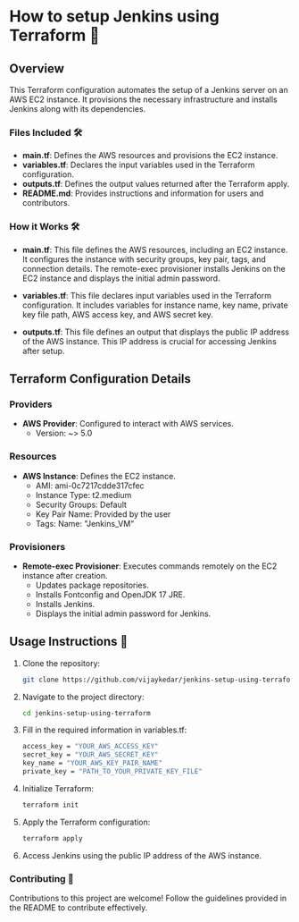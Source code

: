 # How to setup Jenkins using Terraform 🚀

## Overview

This Terraform configuration automates the setup of a Jenkins server on an AWS EC2 instance. It provisions the necessary infrastructure and installs Jenkins along with its dependencies.


### Files Included 🛠️

- **main.tf**: Defines the AWS resources and provisions the EC2 instance.
- **variables.tf**: Declares the input variables used in the Terraform configuration.
- **outputs.tf**: Defines the output values returned after the Terraform apply.
- **README.md**: Provides instructions and information for users and contributors.

### How it Works 🛠️
- **main.tf**: This file defines the AWS resources, including an EC2 instance. It configures the instance with security groups, key pair, tags, and connection details. The remote-exec provisioner installs Jenkins on the EC2 instance and displays the initial admin password.

- **variables.tf**: This file declares input variables used in the Terraform configuration. It includes variables for instance name, key name, private key file path, AWS access key, and AWS secret key.

- **outputs.tf**: This file defines an output that displays the public IP address of the AWS instance. This IP address is crucial for accessing Jenkins after setup.


## Terraform Configuration Details

### Providers

- **AWS Provider**: Configured to interact with AWS services.
  - Version: ~> 5.0

### Resources

- **AWS Instance**: Defines the EC2 instance.
  - AMI: ami-0c7217cdde317cfec
  - Instance Type: t2.medium
  - Security Groups: Default
  - Key Pair Name: Provided by the user
  - Tags: Name: "Jenkins_VM"

### Provisioners

- **Remote-exec Provisioner**: Executes commands remotely on the EC2 instance after creation.
  - Updates package repositories.
  - Installs Fontconfig and OpenJDK 17 JRE.
  - Installs Jenkins.
  - Displays the initial admin password for Jenkins.

## Usage Instructions 📝

1. Clone the repository:

   ```bash
   git clone https://github.com/vijaykedar/jenkins-setup-using-terraform.git

2. Navigate to the project directory:
   ```bash
   cd jenkins-setup-using-terraform

3. Fill in the required information in variables.tf:
   ```bash
   access_key = "YOUR_AWS_ACCESS_KEY"
   secret_key = "YOUR_AWS_SECRET_KEY"
   key_name = "YOUR_AWS_KEY_PAIR_NAME"
   private_key = "PATH_TO_YOUR_PRIVATE_KEY_FILE"     


4. Initialize Terraform:
   ```bash
   terraform init

6. Apply the Terraform configuration:
   ```bash
   terraform apply

7. Access Jenkins using the public IP address of the AWS instance.

### Contributing 🤝
Contributions to this project are welcome! Follow the guidelines provided in the README to contribute effectively.

